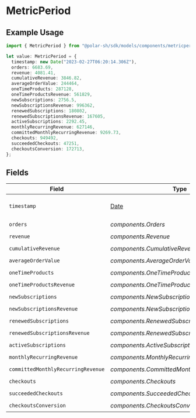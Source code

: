 # MetricPeriod

## Example Usage

```typescript
import { MetricPeriod } from "@polar-sh/sdk/models/components/metricperiod.js";

let value: MetricPeriod = {
  timestamp: new Date("2023-02-27T06:20:14.306Z"),
  orders: 6683.69,
  revenue: 4081.41,
  cumulativeRevenue: 3846.82,
  averageOrderValue: 244464,
  oneTimeProducts: 287128,
  oneTimeProductsRevenue: 561829,
  newSubscriptions: 2756.5,
  newSubscriptionsRevenue: 996362,
  renewedSubscriptions: 180802,
  renewedSubscriptionsRevenue: 167605,
  activeSubscriptions: 2292.45,
  monthlyRecurringRevenue: 627146,
  committedMonthlyRecurringRevenue: 9269.73,
  checkouts: 949492,
  succeededCheckouts: 47251,
  checkoutsConversion: 172713,
};
```

## Fields

| Field                                                                                         | Type                                                                                          | Required                                                                                      | Description                                                                                   |
| --------------------------------------------------------------------------------------------- | --------------------------------------------------------------------------------------------- | --------------------------------------------------------------------------------------------- | --------------------------------------------------------------------------------------------- |
| `timestamp`                                                                                   | [Date](https://developer.mozilla.org/en-US/docs/Web/JavaScript/Reference/Global_Objects/Date) | :heavy_check_mark:                                                                            | Timestamp of this period data.                                                                |
| `orders`                                                                                      | *components.Orders*                                                                           | :heavy_check_mark:                                                                            | N/A                                                                                           |
| `revenue`                                                                                     | *components.Revenue*                                                                          | :heavy_check_mark:                                                                            | N/A                                                                                           |
| `cumulativeRevenue`                                                                           | *components.CumulativeRevenue*                                                                | :heavy_check_mark:                                                                            | N/A                                                                                           |
| `averageOrderValue`                                                                           | *components.AverageOrderValue*                                                                | :heavy_check_mark:                                                                            | N/A                                                                                           |
| `oneTimeProducts`                                                                             | *components.OneTimeProducts*                                                                  | :heavy_check_mark:                                                                            | N/A                                                                                           |
| `oneTimeProductsRevenue`                                                                      | *components.OneTimeProductsRevenue*                                                           | :heavy_check_mark:                                                                            | N/A                                                                                           |
| `newSubscriptions`                                                                            | *components.NewSubscriptions*                                                                 | :heavy_check_mark:                                                                            | N/A                                                                                           |
| `newSubscriptionsRevenue`                                                                     | *components.NewSubscriptionsRevenue*                                                          | :heavy_check_mark:                                                                            | N/A                                                                                           |
| `renewedSubscriptions`                                                                        | *components.RenewedSubscriptions*                                                             | :heavy_check_mark:                                                                            | N/A                                                                                           |
| `renewedSubscriptionsRevenue`                                                                 | *components.RenewedSubscriptionsRevenue*                                                      | :heavy_check_mark:                                                                            | N/A                                                                                           |
| `activeSubscriptions`                                                                         | *components.ActiveSubscriptions*                                                              | :heavy_check_mark:                                                                            | N/A                                                                                           |
| `monthlyRecurringRevenue`                                                                     | *components.MonthlyRecurringRevenue*                                                          | :heavy_check_mark:                                                                            | N/A                                                                                           |
| `committedMonthlyRecurringRevenue`                                                            | *components.CommittedMonthlyRecurringRevenue*                                                 | :heavy_check_mark:                                                                            | N/A                                                                                           |
| `checkouts`                                                                                   | *components.Checkouts*                                                                        | :heavy_check_mark:                                                                            | N/A                                                                                           |
| `succeededCheckouts`                                                                          | *components.SucceededCheckouts*                                                               | :heavy_check_mark:                                                                            | N/A                                                                                           |
| `checkoutsConversion`                                                                         | *components.CheckoutsConversion*                                                              | :heavy_check_mark:                                                                            | N/A                                                                                           |